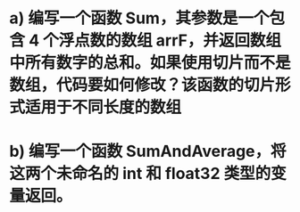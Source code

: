 # a) 编写一个函数 Sum，其参数是一个包含 4 个浮点数的数组 arrF，并返回数组中所有数字的总和。如果使用切片而不是数组，代码要如何修改？该函数的切片形式适用于不同长度的数组
# b) 编写一个函数 SumAndAverage，将这两个未命名的 int 和 float32 类型的变量返回。